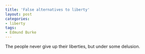 ```yaml
---
title: 'False alternatives to liberty'
layout: post
categories:
- liberty
tags:
- Edmund Burke
---
```


The people never give up their liberties, but under some delusion.